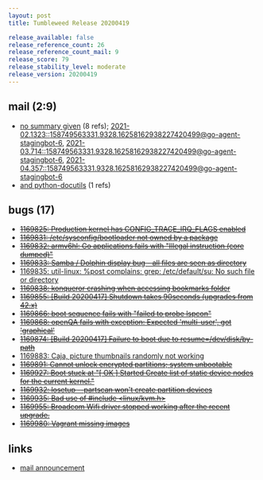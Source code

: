 ```yaml
---
layout: post
title: Tumbleweed Release 20200419

release_available: false
release_reference_count: 26
release_reference_count_mail: 9
release_score: 79
release_stability_level: moderate
release_version: 20200419
---
```


## mail (2:9)

- [no summary given](https://lists.opensuse.org/archives/list/factory@lists.opensuse.org/thread/OPYFWEM5H4SIB3RQEAZKHIUL5G736L2E) (8 refs); [2021-02.1323::<158749563331.9328.16258162938227420499@go-agent-stagingbot-6>](https://lists.opensuse.org/archives/list/factory@lists.opensuse.org/thread/OPYFWEM5H4SIB3RQEAZKHIUL5G736L2E), [2021-03.714::<158749563331.9328.16258162938227420499@go-agent-stagingbot-6>](https://lists.opensuse.org/archives/list/factory@lists.opensuse.org/thread/OPYFWEM5H4SIB3RQEAZKHIUL5G736L2E), [2021-04.357::<158749563331.9328.16258162938227420499@go-agent-stagingbot-6>](https://lists.opensuse.org/archives/list/factory@lists.opensuse.org/thread/OPYFWEM5H4SIB3RQEAZKHIUL5G736L2E)
- [and python-docutils](https://lists.opensuse.org/opensuse-factory/2020-04/msg00365.html) (1 refs)

## bugs (17)

<!--more-->

- ~~[1169825: Production kernel has CONFIG_TRACE_IRQ_FLAGS enabled](https://bugzilla.opensuse.org/show_bug.cgi?id=1169825)~~
- ~~[1169831: /etc/sysconfig/bootloader not owned by a package](https://bugzilla.opensuse.org/show_bug.cgi?id=1169831)~~
- ~~[1169832: armv6hl: Go applications fails with "Illegal instruction (core dumped)"](https://bugzilla.opensuse.org/show_bug.cgi?id=1169832)~~
- ~~[1169833: Samba / Dolphin display bug - all files are seen as directory](https://bugzilla.opensuse.org/show_bug.cgi?id=1169833)~~
- [1169835: util-linux: %post complains: grep: /etc/default/su: No such file or directory](https://bugzilla.opensuse.org/show_bug.cgi?id=1169835)
- ~~[1169838: konqueror crashing when accessing bookmarks folder](https://bugzilla.opensuse.org/show_bug.cgi?id=1169838)~~
- ~~[1169855: \[Build 20200417\] Shutdown takes 90seconds (upgrades from 42.x)](https://bugzilla.opensuse.org/show_bug.cgi?id=1169855)~~
- ~~[1169866: boot sequence fails with "failed to probe lspcon"](https://bugzilla.opensuse.org/show_bug.cgi?id=1169866)~~
- ~~[1169868: openQA fails with exception: Expected 'multi-user', got 'graphical'](https://bugzilla.opensuse.org/show_bug.cgi?id=1169868)~~
- ~~[1169874: \[Build 20200417\] Failure to boot due to resume=/dev/disk/by-path](https://bugzilla.opensuse.org/show_bug.cgi?id=1169874)~~
- [1169883: Caja, picture thumbnails randomly not working](https://bugzilla.opensuse.org/show_bug.cgi?id=1169883)
- ~~[1169891: Cannot unlock encrypted partitions; system unbootable](https://bugzilla.opensuse.org/show_bug.cgi?id=1169891)~~
- ~~[1169927: Boot stuck at "\[ OK \] Started Create list of static device nodes for the current kernel."](https://bugzilla.opensuse.org/show_bug.cgi?id=1169927)~~
- ~~[1169932: losetup --partscan won't create partition devices](https://bugzilla.opensuse.org/show_bug.cgi?id=1169932)~~
- ~~[1169935: Bad use of #include <linux/kvm.h>](https://bugzilla.opensuse.org/show_bug.cgi?id=1169935)~~
- ~~[1169955: Broadcom Wifi driver stopped working after the recent upgrade.](https://bugzilla.opensuse.org/show_bug.cgi?id=1169955)~~
- ~~[1169980: Vagrant missing images](https://bugzilla.opensuse.org/show_bug.cgi?id=1169980)~~



## links

- [mail announcement](https://lists.opensuse.org/archives/list/factory@lists.opensuse.org/thread/OPYFWEM5H4SIB3RQEAZKHIUL5G736L2E)
